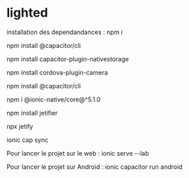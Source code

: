 # lighted
installation des dependandances :
npm i

npm install @capacitor/cli

npm install capacitor-plugin-nativestorage

npm install cordova-plugin-camera

npm install @capacitor/cli
 
npm i @ionic-native/core@^5.1.0

npm install jetifier

npx jetify

ionic cap sync

Pour lancer le projet sur le web :
ionic serve --lab

Pour lancer le projet sur Android :
ionic capacitor run android
